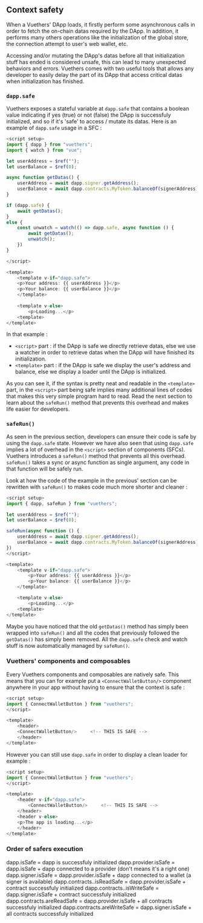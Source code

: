## Context safety
When a Vuethers' DApp loads, it firstly perform some asynchronous calls in order to fetch the on-chain datas required by the DApp.
In addition, it performs many others operations like the initialization of the global store, the connection attempt to user's web wallet, etc.

Accessing and/or mutating the DApp's datas before all that initialization stuff has ended is considered unsafe, this can lead to many unexpected behaviors and errors.
Vuethers comes with two useful tools that allows any developer to easily delay the part of its DApp that access critical datas when initialization has finished. 

### `dapp.safe`
Vuethers exposes a stateful variable at `dapp.safe` that contains a boolean value indicating if yes (true) or not (false) the DApp is successfuly initialized, and so if it's 'safe' to access / mutate its datas. 
Here is an example of `dapp.safe` usage in a SFC :
```js
<script setup>
import { dapp } from "vuethers";
import { watch } from "vue";

let userAddress = $ref("");
let userBalance = $ref(0);

async function getDatas() {
    userAddress = await dapp.signer.getAddress();
    userBalance = await dapp.contracts.MyToken.balanceOf(signerAddress);
}

if (dapp.safe) {
    await getDatas();
}
else {
    const unwatch = watch(() => dapp.safe, async function () {
        await getDatas();
        unwatch();
    })
}

</script>

<template>
    <template v-if="dapp.safe">
	<p>Your address: {{ userAddress }}</p>
	<p>Your balance: {{ userBalance }}</p>
    </template>
	
    <template v-else>
        <p>Loading...</p>
    <template>
</template>
```
In that example :
- `<script>` part : if the DApp is safe we directly retrieve datas, else we use a watcher in order to retrieve datas when the DApp will have finished its initialization.
- `<template>` part : if the DApp is safe we display the user's address and balance, else we display a loader until the DApp is initialized.

As you can see it, if the syntax is pretty neat and readable in the `<template>` part, in the `<script>` part being safe implies many additional lines of codes that makes this very simple program hard to read.
Read the next section to learn about the `safeRun()` method that prevents this overhead and makes life easier for developers.

### `safeRun()`
As seen in the previous section, developers can ensure their code is safe by using the `dapp.safe` state. However we have also seen that using `dapp.safe` implies a lot of overhead in the `<script>` section of components (SFCs).
Vuethers introduces a `safeRun()` method that prevents all this overhead.
`safeRun()` takes a sync or async function as single argument, any code in that function will be safely run.

Look at how the code of the example in the previous' section can be rewritten with `safeRun()` to makes code much more shorter and cleaner :
```js
<script setup>
import { dapp, safeRun } from "vuethers";

let userAddress = $ref("");
let userBalance = $ref(0);

safeRun(async function () {
    userAddress = await dapp.signer.getAddress();
    userBalance = await dapp.contracts.MyToken.balanceOf(signerAddress);
})
</script>

<template>
    <template v-if="dapp.safe">
        <p>Your address: {{ userAddress }}</p>
        <p>Your balance: {{ userBalance }}</p>
    </template>

    <template v-else> 
        <p>Loading...</p>
    <template>
</template>
```

Maybe you have noticed that the old `getDatas()` method has simply been wrapped into `safeRun()` and all the codes that previously followed the `getDatas()` has simply been removed.
All the `dapp.safe` check and watch stuff is now automatically managed by `safeRun()`. 


### Vuethers' components and composables
Every Vuethers components and composables are natively safe.
This means that you can for example put a `<ConnectWalletButton/>` component anywhere in your app without having to ensure that the context is safe :
```js
<script setup>
import { ConnectWalletButton } from "vuethers";
</script>

<template>
    <header>
	<ConnectWalletButton/>     <!-- THIS IS SAFE -->
    </header>
</template>
```

However you can still use `dapp.safe` in order to display a clean loader for example :
```js
<script setup>
import { ConnectWalletButton } from "vuethers";
</script>

<template>
    <header v-if="dapp.safe">
        <ConnectWalletButton/>     <!-- THIS IS SAFE -->
    </header>
    <header v-else>
	<p>The app is loading...</p>
    </header>
</template>
```

### Order of safers execution

dapp.isSafe = dapp is successfuly initialized 
dapp.provider.isSafe = dapp.isSafe + dapp connected to a provider (don't means it's a right one)
dapp.signer.isSafe = dapp.provider.isSafe + dapp connected to a wallet (a signer is available)
dapp.contracts.<contract>.isReadSafe = dapp.provider.isSafe + contract successfuly initialized
dapp.contracts.<contract>.isWriteSafe = dapp.signer.isSafe + contract successfuly initialized
dapp.contracts.areReadSafe = dapp.provider.isSafe + all contracts successfuly initialized
dapp.contracts.areWriteSafe = dapp.signer.isSafe + all contracts successfuly initialized
